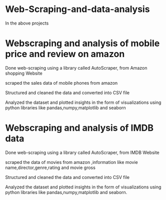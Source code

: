 # Web-Scraping-and-data-analysis
In the above projects 

# Webscraping and analysis of mobile price and review on amazon

Done web-scraping using a library called AutoScraper, from Amazon shopping Website

scraped the sales data of mobile phones from amazon

Structured and cleaned the data and converted into CSV file

Analyzed the dataset and plotted insights in the form of visualizations using python libraries like pandas,numpy,matplotlib and seaborn

# Webscraping and analysis of IMDB data

Done web-scraping using a library called AutoScraper, from IMDB Website

scraped the data of movies from amazon ,information like movie name,director,genre,rating and movie gross 

Structured and cleaned the data and converted into CSV file

Analyzed the dataset and plotted insights in the form of visualizations using python libraries like pandas,numpy,matplotlib and seaborn.






